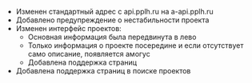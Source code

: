 - Изменен стандартный адрес с api.pplh.ru на a-api.pplh.ru
- Добавлено предупреждение о нестабильности проекта
- Изменен интерфейс проектов:
    - Основная информация была передвинута в лево
    - Только информация о проекте посередине и если отсутствует само описание, появляется амогус
    - Добавлена поддержка страниц
- Добавлена поддержка страниц в поиске проектов